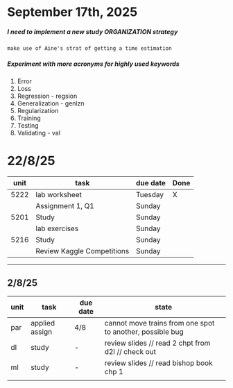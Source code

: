 
# September 17th, 2025

##### I need to implement a new study ORGANIZATION strategy
	make use of Aine's strat of getting a time estimation

##### Experiment with more acronyms for highly used keywords
1. Error
2. Loss
3. Regression - regsion
4. Generalization - genlzn
5. Regularization
6. Training
7. Testing
8. Validating - val


# 22/8/25

| unit | task                       | due date | Done |
| ---- | -------------------------- | -------- | ---- |
| 5222 | lab worksheet              | Tuesday  | X    |
|      | Assignment 1, Q1           | Sunday   |      |
| 5201 | Study                      | Sunday   |      |
|      | lab exercises              | Sunday   |      |
| 5216 | Study                      | Sunday   |      |
|      | Review Kaggle Competitions | Sunday   |      |

---

## 2/8/25 

| unit | task           | due date | state                                                     |
| ---- | -------------- | -------- | --------------------------------------------------------- |
| par  | applied assign | 4/8      | cannot move trains from one spot to another, possible bug |
| dl   | study          | -        | review slides // read 2 chpt from d2l // check out        |
| ml   | study          | -        | review slides // read bishop book chp 1                   |
|      |                |          |                                                           |